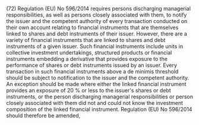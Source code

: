 (72) Regulation (EU) No 596/2014 requires persons discharging managerial responsibilities, as well as persons closely associated with them, to notify the issuer and the competent authority of every transaction conducted on their own account relating to financial instruments that are themselves linked to shares and debt instruments of their issuer. However, there are a variety of financial instruments that are linked to shares and debt instruments of a given issuer. Such financial instruments include units in collective investment undertakings, structured products or financial instruments embedding a derivative that provides exposure to the performance of shares or debt instruments issued by an issuer. Every transaction in such financial instruments above a de minimis threshold should be subject to notification to the issuer and the competent authority. An exception should be made where either the linked financial instrument provides an exposure of 20 % or less to the issuer's shares or debt instruments, or the person discharging managerial responsibilities or person closely associated with them did not and could not know the investment composition of the linked financial instrument. Regulation (EU) No 596/2014 should therefore be amended,